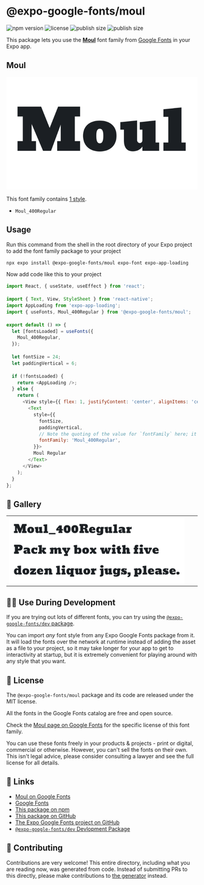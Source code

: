 # @expo-google-fonts/moul

![npm version](https://flat.badgen.net/npm/v/@expo-google-fonts/moul)
![license](https://flat.badgen.net/github/license/expo/google-fonts)
![publish size](https://flat.badgen.net/packagephobia/install/@expo-google-fonts/moul)
![publish size](https://flat.badgen.net/packagephobia/publish/@expo-google-fonts/moul)

This package lets you use the [**Moul**](https://fonts.google.com/specimen/Moul) font family from [Google Fonts](https://fonts.google.com/) in your Expo app.

## Moul

![Moul](./font-family.png)

This font family contains [1 style](#-gallery).

- `Moul_400Regular`

## Usage

Run this command from the shell in the root directory of your Expo project to add the font family package to your project
```sh
npx expo install @expo-google-fonts/moul expo-font expo-app-loading
```

Now add code like this to your project
```js
import React, { useState, useEffect } from 'react';

import { Text, View, StyleSheet } from 'react-native';
import AppLoading from 'expo-app-loading';
import { useFonts, Moul_400Regular } from '@expo-google-fonts/moul';

export default () => {
  let [fontsLoaded] = useFonts({
    Moul_400Regular,
  });

  let fontSize = 24;
  let paddingVertical = 6;

  if (!fontsLoaded) {
    return <AppLoading />;
  } else {
    return (
      <View style={{ flex: 1, justifyContent: 'center', alignItems: 'center' }}>
        <Text
          style={{
            fontSize,
            paddingVertical,
            // Note the quoting of the value for `fontFamily` here; it expects a string!
            fontFamily: 'Moul_400Regular',
          }}>
          Moul Regular
        </Text>
      </View>
    );
  }
};

```

## 🔡 Gallery


||||
|-|-|-|
|![Moul_400Regular](./Moul_400Regular.ttf.png)||||


## 👩‍💻 Use During Development

If you are trying out lots of different fonts, you can try using the [`@expo-google-fonts/dev` package](https://github.com/expo/google-fonts/tree/master/font-packages/dev#readme).

You can import *any* font style from any Expo Google Fonts package from it. It will load the fonts
over the network at runtime instead of adding the asset as a file to your project, so it may take longer
for your app to get to interactivity at startup, but it is extremely convenient
for playing around with any style that you want.

## 📖 License

The `@expo-google-fonts/moul` package and its code are released under the MIT license.

All the fonts in the Google Fonts catalog are free and open source.

Check the [Moul page on Google Fonts](https://fonts.google.com/specimen/Moul) for the specific license of this font family.

You can use these fonts freely in your products & projects - print or digital, commercial or otherwise. However, you can't sell the fonts on their own. This isn't legal advice, please consider consulting a lawyer and see the full license for all details.

## 🔗 Links

- [Moul on Google Fonts](https://fonts.google.com/specimen/Moul)
- [Google Fonts](https://fonts.google.com/)
- [This package on npm](https://www.npmjs.com/package/@expo-google-fonts/moul)
- [This package on GitHub](https://github.com/expo/google-fonts/tree/master/font-packages/moul)
- [The Expo Google Fonts project on GitHub](https://github.com/expo/google-fonts)
- [`@expo-google-fonts/dev` Devlopment Package](https://github.com/expo/google-fonts/tree/master/font-packages/dev)

## 🤝 Contributing

Contributions are very welcome! This entire directory, including what you are reading now, was generated from code. Instead of submitting PRs to this directly, please make contributions to [the generator](https://github.com/expo/google-fonts/tree/master/packages/generator) instead.
